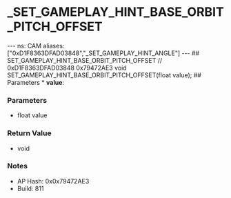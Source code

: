 # _SET_GAMEPLAY_HINT_BASE_ORBIT_PITCH_OFFSET

--- ns: CAM aliases: ["0xD1F8363DFAD03848","_SET_GAMEPLAY_HINT_ANGLE"] --- ## SET_GAMEPLAY_HINT_BASE_ORBIT_PITCH_OFFSET  // 0xD1F8363DFAD03848 0x79472AE3 void SET_GAMEPLAY_HINT_BASE_ORBIT_PITCH_OFFSET(float value);  ## Parameters * **value**:

### Parameters
* float value

### Return Value
* void

### Notes
* AP Hash: 0x0x79472AE3
* Build: 811

